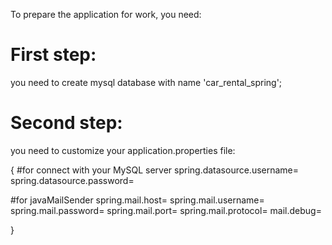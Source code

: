 To prepare the application for work, you need:
# First step: 
you need to create mysql database with name 'car_rental_spring';
# Second step: 
you need to customize your application.properties file:

{
  #for connect with your MySQL server
spring.datasource.username=
spring.datasource.password=
  
  #for javaMailSender
spring.mail.host=
spring.mail.username=
spring.mail.password=
spring.mail.port=
spring.mail.protocol=
mail.debug=
  
}
